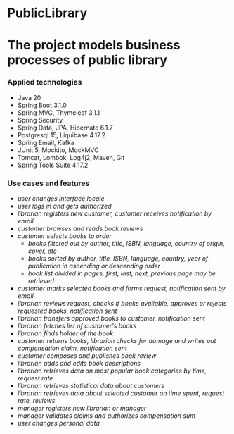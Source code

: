 # PublicLibrary

<h1>The project models business processes of public library</h1>

<h3>Applied technologies</h3>
<ul>
<li>Java 20</li>
<li>Spring Boot 3.1.0</li>
<li>Spring MVC, Thymeleaf 3.1.1</li>
<li>Spring Security</li>
<li>Spring Data, JPA, Hibernate 6.1.7</li>
<li>Postgresql 15, Liquibase 4.17.2</li>
<li>Spring Email, Kafka</li>
<li>JUnit 5, Mockito, MockMVC</li>
<li>Tomcat, Lombok, Log4j2, Maven, Git</li>
<li>Spring Tools Suite 4.17.2</li>
</ul>

<h3>Use cases and features</h3>
<i>
<ul>
<li>user changes interface locale</li>
<li>user logs in and gets authorized</li>
<li>librarian registers new customer, customer receives notification by email</li>
<li>customer browses and reads book reviews</li>
<li>customer selects books to order
		<ul>
		<li>books filtered out by author, title, ISBN, language, country of origin, cover, etc</li>
		<li>books sorted by author, title, ISBN, language, country, year of publication in ascending or descending order</li>
		<li>book list divided in pages, first, last, next, previous page may be retrieved</li>
		</ul>
</li>
<li>customer marks selected books and forms request, notification sent by email</li>
<li>librarian reviews request, checks if books available, approves or rejects requested books, notification sent</li>
<li>librarian transfers approved books to customer, notification sent</li>
<li>librarian fetches list of customer's books</li>
<li>librarian finds holder of the book</li>
<li>customer returns books, librarian checks for damage and writes out compensation claim, notification sent</li>
<li>customer composes and publishes book review</li>
<li>librarian adds and edits book descriptions</li>
<li>librarian retrieves data on most popular book categories by time, request rate</li>
<li>librarian retrieves statistical data about customers</li>
<li>librarian retrieves data about selected customer on time spent, request rate, reviews</li>
<li>manager registers new librarian or manager</li>
<li>manager validates claims and authorizes compensation sum</li>
<li>user changes personal data</li>
</ul>
</i>
